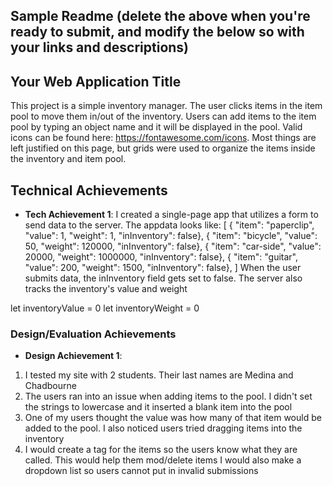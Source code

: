 Sample Readme (delete the above when you're ready to submit, and modify the below so with your links and descriptions)
---

## Your Web Application Title
This project is a simple inventory manager. The user clicks items in the item pool to move them in/out of the inventory.
Users can add items to the item pool by typing an object name and it will be displayed in the pool. Valid icons can be
found here: https://fontawesome.com/icons. Most things are left justified on this page, but grids were used to organize
the items inside the inventory and item pool.
## Technical Achievements
- **Tech Achievement 1**:
I created a single-page app that utilizes a form to send data to the server. The appdata looks like:
[
  { "item": "paperclip", "value": 1,     "weight": 1,        "inInventory": false},
  { "item": "bicycle",   "value": 50,    "weight": 120000,   "inInventory": false},
  { "item": "car-side",  "value": 20000, "weight": 1000000,  "inInventory": false},
  { "item": "guitar",    "value": 200,   "weight": 1500,     "inInventory": false},
]
When the user submits data, the inInventory field gets set to false. The server also tracks
the inventory's value and weight

let inventoryValue = 0
let inventoryWeight = 0



### Design/Evaluation Achievements
- **Design Achievement 1**: 

1. I tested my site with 2 students. Their last names are Medina and Chadbourne
2. The users ran into an issue when adding items to the pool. I didn't set the strings to lowercase
and it inserted a blank item into the pool
3. One of my users thought the value was how many of that item would be added to the pool. I also
noticed users tried dragging items into the inventory
4. I would create a tag for the items so the users know what they are called. This would help them mod/delete items
I would also make a dropdown list so users cannot put in invalid submissions